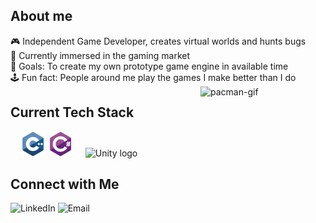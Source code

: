 
## About me
  <div style="display: flex; align-items: center;">
  <span"> 
    🎮 Independent Game Developer, creates virtual worlds and hunts bugs <br>
    🎲 Currently immersed in the gaming market<br>
    🚀 Goals: To create my own prototype game engine in available time<br>
    🕹️ Fun fact: People around me play the games I make better than I do
  </span>
</div>

<img align="right" alt="pacman-gif" src="https://media3.giphy.com/media/gYWeVOiMmbg3kzCTq5/giphy.gif?cid=6c09b9b322jkqd116jtz15mtgjqp3kzctg" class="my-pacman-gif" width="200px">

## Current Tech Stack

<div align="left">
  <img width="12" />
  <img src="https://github.com/github/explore/blob/main/topics/cpp/cpp.png" alt="C++ logo" width="40" height="40"/>
  <img src="https://raw.githubusercontent.com/devicons/devicon/master/icons/csharp/csharp-original.svg" alt="C# logo" width="40" height="40"/>
  <img width="12" />
  <img src="https://www.thegiftingteam.com/wp-content/uploads/2021/11/UnityLogo2021.png" height="40" alt="Unity logo" />
  <img width="12" />
</div>

## Connect with Me

<div align="left">
  <a href="https://tr.linkedin.com/in/muhammed-hasan-gecit-78176b237?trk=public_post_feed-actor-name" style="text-decoration: none; color: inherit;"> 
    <img src="https://img.shields.io/badge/LinkedIn-0077B5?style=for-the-badge&logo=linkedin&logoColor=white" alt="LinkedIn" />
  </a>
  <a href="mailto:mhasangecit@gmail.com" style="text-decoration: none;">
  <img src="https://img.shields.io/badge/Gmail-D14836?style=for-the-badge&logo=gmail&logoColor=white" alt="Email" />
</a>

</div>

